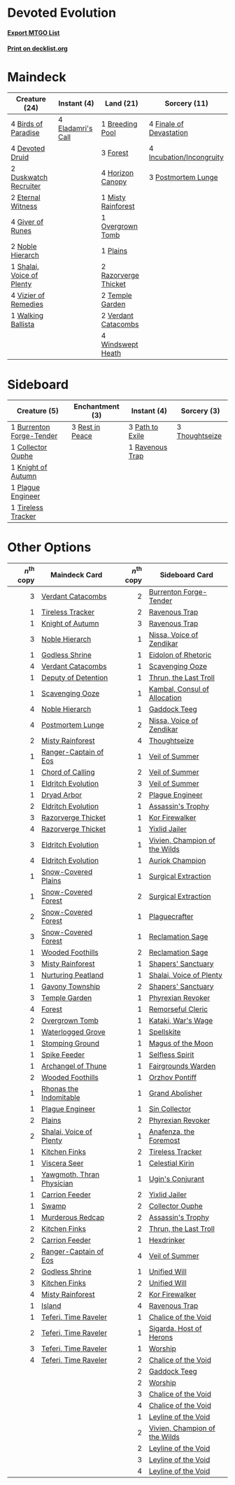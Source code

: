 # Devoted Evolution

#### [Export MTGO List](../collection/Devoted%20Evolution/Devoted%20Evolution.txt)
#### [Print on decklist.org](http://decklist.org/?deckmain=4%09Birds%20of%20Paradise%0A1%09Breeding%20Pool%0A4%09Devoted%20Druid%0A2%09Duskwatch%20Recruiter%0A4%09Eladamri's%20Call%0A2%09Eternal%20Witness%0A4%09Finale%20of%20Devastation%0A3%09Forest%0A4%09Giver%20of%20Runes%0A4%09Horizon%20Canopy%0A4%09Incubation/Incongruity%0A1%09Misty%20Rainforest%0A2%09Noble%20Hierarch%0A1%09Overgrown%20Tomb%0A1%09Plains%0A3%09Postmortem%20Lunge%0A2%09Razorverge%20Thicket%0A1%09Shalai,%20Voice%20of%20Plenty%0A2%09Temple%20Garden%0A2%09Verdant%20Catacombs%0A4%09Vizier%20of%20Remedies%0A1%09Walking%20Ballista%0A4%09Windswept%20Heath&deckside=1%09Burrenton%20Forge-Tender%0A1%09Collector%20Ouphe%0A1%09Knight%20of%20Autumn%0A3%09Path%20to%20Exile%0A1%09Plague%20Engineer%0A1%09Ravenous%20Trap%0A3%09Rest%20in%20Peace%0A3%09Thoughtseize%0A1%09Tireless%20Tracker)
# Maindeck

|                                           Creature (24)                                            |                                        Instant (4)                                         |                                           Land (21)                                           |                                           Sorcery (11)                                            |
|----------------------------------------------------------------------------------------------------|--------------------------------------------------------------------------------------------|-----------------------------------------------------------------------------------------------|---------------------------------------------------------------------------------------------------|
|4 [Birds of Paradise](http://gatherer.wizards.com/Pages/Card/Details.aspx?multiverseid=129906)      |4 [Eladamri's Call](http://gatherer.wizards.com/Pages/Card/Details.aspx?multiverseid=442192)|1 [Breeding Pool](http://gatherer.wizards.com/Pages/Card/Details.aspx?multiverseid=97088)      |4 [Finale of Devastation](http://gatherer.wizards.com/Pages/Card/Details.aspx?multiverseid=461087) |
|4 [Devoted Druid](http://gatherer.wizards.com/Pages/Card/Details.aspx?multiverseid=135500)          |                                                                                            |3 [Forest](http://gatherer.wizards.com/Pages/Card/Details.aspx?multiverseid=439860)            |4 [Incubation/Incongruity](http://gatherer.wizards.com/Pages/Card/Details.aspx?multiverseid=457370)|
|2 [Duskwatch Recruiter](http://gatherer.wizards.com/Pages/Card/Details.aspx?multiverseid=409961)    |                                                                                            |4 [Horizon Canopy](http://gatherer.wizards.com/Pages/Card/Details.aspx?multiverseid=409571)    |3 [Postmortem Lunge](http://gatherer.wizards.com/Pages/Card/Details.aspx?multiverseid=233054)      |
|2 [Eternal Witness](http://gatherer.wizards.com/Pages/Card/Details.aspx?multiverseid=51628)         |                                                                                            |1 [Misty Rainforest](http://gatherer.wizards.com/Pages/Card/Details.aspx?multiverseid=405102)  |                                                                                                   |
|4 [Giver of Runes](http://gatherer.wizards.com/Pages/Card/Details.aspx?multiverseid=463962)         |                                                                                            |1 [Overgrown Tomb](http://gatherer.wizards.com/Pages/Card/Details.aspx?multiverseid=405103)    |                                                                                                   |
|2 [Noble Hierarch](http://gatherer.wizards.com/Pages/Card/Details.aspx?multiverseid=179434)         |                                                                                            |1 [Plains](http://gatherer.wizards.com/Pages/Card/Details.aspx?multiverseid=439856)            |                                                                                                   |
|1 [Shalai, Voice of Plenty](http://gatherer.wizards.com/Pages/Card/Details.aspx?multiverseid=442923)|                                                                                            |2 [Razorverge Thicket](http://gatherer.wizards.com/Pages/Card/Details.aspx?multiverseid=209407)|                                                                                                   |
|4 [Vizier of Remedies](http://gatherer.wizards.com/Pages/Card/Details.aspx?multiverseid=426740)     |                                                                                            |2 [Temple Garden](http://gatherer.wizards.com/Pages/Card/Details.aspx?multiverseid=405112)     |                                                                                                   |
|1 [Walking Ballista](http://gatherer.wizards.com/Pages/Card/Details.aspx?multiverseid=423848)       |                                                                                            |2 [Verdant Catacombs](http://gatherer.wizards.com/Pages/Card/Details.aspx?multiverseid=405113) |                                                                                                   |
|                                                                                                    |                                                                                            |4 [Windswept Heath](http://gatherer.wizards.com/Pages/Card/Details.aspx?multiverseid=405115)   |                                                                                                   |


# Sideboard

|                                           Creature (5)                                            |                                     Enchantment (3)                                      |                                       Instant (4)                                        |                                       Sorcery (3)                                       |
|---------------------------------------------------------------------------------------------------|------------------------------------------------------------------------------------------|------------------------------------------------------------------------------------------|-----------------------------------------------------------------------------------------|
|1 [Burrenton Forge-Tender](http://gatherer.wizards.com/Pages/Card/Details.aspx?multiverseid=438580)|3 [Rest in Peace](http://gatherer.wizards.com/Pages/Card/Details.aspx?multiverseid=442021)|3 [Path to Exile](http://gatherer.wizards.com/Pages/Card/Details.aspx?multiverseid=220511)|3 [Thoughtseize](http://gatherer.wizards.com/Pages/Card/Details.aspx?multiverseid=438676)|
|1 [Collector Ouphe](http://gatherer.wizards.com/Pages/Card/Details.aspx?multiverseid=464107)       |                                                                                          |1 [Ravenous Trap](http://gatherer.wizards.com/Pages/Card/Details.aspx?multiverseid=197537)|                                                                                         |
|1 [Knight of Autumn](http://gatherer.wizards.com/Pages/Card/Details.aspx?multiverseid=452933)      |                                                                                          |                                                                                          |                                                                                         |
|1 [Plague Engineer](http://gatherer.wizards.com/Pages/Card/Details.aspx?multiverseid=464049)       |                                                                                          |                                                                                          |                                                                                         |
|1 [Tireless Tracker](http://gatherer.wizards.com/Pages/Card/Details.aspx?multiverseid=409997)      |                                                                                          |                                                                                          |                                                                                         |


# Other Options

|*n*<sup>th</sup> copy|                                           Maindeck Card                                            |*n*<sup>th</sup> copy|                                             Sideboard Card                                             |
|--------------------:|----------------------------------------------------------------------------------------------------|--------------------:|--------------------------------------------------------------------------------------------------------|
|                    3|[Verdant Catacombs](http://gatherer.wizards.com/Pages/Card/Details.aspx?multiverseid=405113)        |                    2|[Burrenton Forge-Tender](http://gatherer.wizards.com/Pages/Card/Details.aspx?multiverseid=438580)       |
|                    1|[Tireless Tracker](http://gatherer.wizards.com/Pages/Card/Details.aspx?multiverseid=409997)         |                    2|[Ravenous Trap](http://gatherer.wizards.com/Pages/Card/Details.aspx?multiverseid=197537)                |
|                    1|[Knight of Autumn](http://gatherer.wizards.com/Pages/Card/Details.aspx?multiverseid=452933)         |                    3|[Ravenous Trap](http://gatherer.wizards.com/Pages/Card/Details.aspx?multiverseid=197537)                |
|                    3|[Noble Hierarch](http://gatherer.wizards.com/Pages/Card/Details.aspx?multiverseid=179434)           |                    1|[Nissa, Voice of Zendikar](http://gatherer.wizards.com/Pages/Card/Details.aspx?multiverseid=417424)     |
|                    1|[Godless Shrine](http://gatherer.wizards.com/Pages/Card/Details.aspx?multiverseid=405099)           |                    1|[Eidolon of Rhetoric](http://gatherer.wizards.com/Pages/Card/Details.aspx?multiverseid=380409)          |
|                    4|[Verdant Catacombs](http://gatherer.wizards.com/Pages/Card/Details.aspx?multiverseid=405113)        |                    1|[Scavenging Ooze](http://gatherer.wizards.com/Pages/Card/Details.aspx?multiverseid=420783)              |
|                    1|[Deputy of Detention](http://gatherer.wizards.com/Pages/Card/Details.aspx?multiverseid=457309)      |                    1|[Thrun, the Last Troll](http://gatherer.wizards.com/Pages/Card/Details.aspx?multiverseid=214050)        |
|                    1|[Scavenging Ooze](http://gatherer.wizards.com/Pages/Card/Details.aspx?multiverseid=420783)          |                    1|[Kambal, Consul of Allocation](http://gatherer.wizards.com/Pages/Card/Details.aspx?multiverseid=417756) |
|                    4|[Noble Hierarch](http://gatherer.wizards.com/Pages/Card/Details.aspx?multiverseid=179434)           |                    1|[Gaddock Teeg](http://gatherer.wizards.com/Pages/Card/Details.aspx?multiverseid=140188)                 |
|                    4|[Postmortem Lunge](http://gatherer.wizards.com/Pages/Card/Details.aspx?multiverseid=233054)         |                    2|[Nissa, Voice of Zendikar](http://gatherer.wizards.com/Pages/Card/Details.aspx?multiverseid=417424)     |
|                    2|[Misty Rainforest](http://gatherer.wizards.com/Pages/Card/Details.aspx?multiverseid=405102)         |                    4|[Thoughtseize](http://gatherer.wizards.com/Pages/Card/Details.aspx?multiverseid=438676)                 |
|                    1|[Ranger-Captain of Eos](http://gatherer.wizards.com/Pages/Card/Details.aspx?multiverseid=463970)    |                    1|[Veil of Summer](http://gatherer.wizards.com/Pages/Card/Details.aspx?multiverseid=466952)               |
|                    1|[Chord of Calling](http://gatherer.wizards.com/Pages/Card/Details.aspx?multiverseid=383209)         |                    2|[Veil of Summer](http://gatherer.wizards.com/Pages/Card/Details.aspx?multiverseid=466952)               |
|                    1|[Eldritch Evolution](http://gatherer.wizards.com/Pages/Card/Details.aspx?multiverseid=414456)       |                    3|[Veil of Summer](http://gatherer.wizards.com/Pages/Card/Details.aspx?multiverseid=466952)               |
|                    1|[Dryad Arbor](http://gatherer.wizards.com/Pages/Card/Details.aspx?multiverseid=136196)              |                    2|[Plague Engineer](http://gatherer.wizards.com/Pages/Card/Details.aspx?multiverseid=464049)              |
|                    2|[Eldritch Evolution](http://gatherer.wizards.com/Pages/Card/Details.aspx?multiverseid=414456)       |                    1|[Assassin's Trophy](http://gatherer.wizards.com/Pages/Card/Details.aspx?multiverseid=452902)            |
|                    3|[Razorverge Thicket](http://gatherer.wizards.com/Pages/Card/Details.aspx?multiverseid=209407)       |                    1|[Kor Firewalker](http://gatherer.wizards.com/Pages/Card/Details.aspx?multiverseid=442010)               |
|                    4|[Razorverge Thicket](http://gatherer.wizards.com/Pages/Card/Details.aspx?multiverseid=209407)       |                    1|[Yixlid Jailer](http://gatherer.wizards.com/Pages/Card/Details.aspx?multiverseid=130702)                |
|                    3|[Eldritch Evolution](http://gatherer.wizards.com/Pages/Card/Details.aspx?multiverseid=414456)       |                    1|[Vivien, Champion of the Wilds](http://gatherer.wizards.com/Pages/Card/Details.aspx?multiverseid=461107)|
|                    4|[Eldritch Evolution](http://gatherer.wizards.com/Pages/Card/Details.aspx?multiverseid=414456)       |                    1|[Auriok Champion](http://gatherer.wizards.com/Pages/Card/Details.aspx?multiverseid=72921)               |
|                    1|[Snow-Covered Plains](http://gatherer.wizards.com/Pages/Card/Details.aspx?multiverseid=121267)      |                    1|[Surgical Extraction](http://gatherer.wizards.com/Pages/Card/Details.aspx?multiverseid=397706)          |
|                    1|[Snow-Covered Forest](http://gatherer.wizards.com/Pages/Card/Details.aspx?multiverseid=121192)      |                    2|[Surgical Extraction](http://gatherer.wizards.com/Pages/Card/Details.aspx?multiverseid=397706)          |
|                    2|[Snow-Covered Forest](http://gatherer.wizards.com/Pages/Card/Details.aspx?multiverseid=121192)      |                    1|[Plaguecrafter](http://gatherer.wizards.com/Pages/Card/Details.aspx?multiverseid=452832)                |
|                    3|[Snow-Covered Forest](http://gatherer.wizards.com/Pages/Card/Details.aspx?multiverseid=121192)      |                    1|[Reclamation Sage](http://gatherer.wizards.com/Pages/Card/Details.aspx?multiverseid=389651)             |
|                    1|[Wooded Foothills](http://gatherer.wizards.com/Pages/Card/Details.aspx?multiverseid=405116)         |                    2|[Reclamation Sage](http://gatherer.wizards.com/Pages/Card/Details.aspx?multiverseid=389651)             |
|                    3|[Misty Rainforest](http://gatherer.wizards.com/Pages/Card/Details.aspx?multiverseid=405102)         |                    1|[Shapers' Sanctuary](http://gatherer.wizards.com/Pages/Card/Details.aspx?multiverseid=435362)           |
|                    1|[Nurturing Peatland](http://gatherer.wizards.com/Pages/Card/Details.aspx?multiverseid=464192)       |                    1|[Shalai, Voice of Plenty](http://gatherer.wizards.com/Pages/Card/Details.aspx?multiverseid=442923)      |
|                    1|[Gavony Township](http://gatherer.wizards.com/Pages/Card/Details.aspx?multiverseid=233242)          |                    2|[Shapers' Sanctuary](http://gatherer.wizards.com/Pages/Card/Details.aspx?multiverseid=435362)           |
|                    3|[Temple Garden](http://gatherer.wizards.com/Pages/Card/Details.aspx?multiverseid=405112)            |                    1|[Phyrexian Revoker](http://gatherer.wizards.com/Pages/Card/Details.aspx?multiverseid=383343)            |
|                    4|[Forest](http://gatherer.wizards.com/Pages/Card/Details.aspx?multiverseid=439860)                   |                    1|[Remorseful Cleric](http://gatherer.wizards.com/Pages/Card/Details.aspx?multiverseid=447169)            |
|                    2|[Overgrown Tomb](http://gatherer.wizards.com/Pages/Card/Details.aspx?multiverseid=405103)           |                    1|[Kataki, War's Wage](http://gatherer.wizards.com/Pages/Card/Details.aspx?multiverseid=382190)           |
|                    1|[Waterlogged Grove](http://gatherer.wizards.com/Pages/Card/Details.aspx?multiverseid=464198)        |                    1|[Spellskite](http://gatherer.wizards.com/Pages/Card/Details.aspx?multiverseid=397743)                   |
|                    1|[Stomping Ground](http://gatherer.wizards.com/Pages/Card/Details.aspx?multiverseid=405110)          |                    1|[Magus of the Moon](http://gatherer.wizards.com/Pages/Card/Details.aspx?multiverseid=136152)            |
|                    1|[Spike Feeder](http://gatherer.wizards.com/Pages/Card/Details.aspx?multiverseid=21113)              |                    1|[Selfless Spirit](http://gatherer.wizards.com/Pages/Card/Details.aspx?multiverseid=414332)              |
|                    1|[Archangel of Thune](http://gatherer.wizards.com/Pages/Card/Details.aspx?multiverseid=438574)       |                    1|[Fairgrounds Warden](http://gatherer.wizards.com/Pages/Card/Details.aspx?multiverseid=417586)           |
|                    2|[Wooded Foothills](http://gatherer.wizards.com/Pages/Card/Details.aspx?multiverseid=405116)         |                    1|[Orzhov Pontiff](http://gatherer.wizards.com/Pages/Card/Details.aspx?multiverseid=460469)               |
|                    1|[Rhonas the Indomitable](http://gatherer.wizards.com/Pages/Card/Details.aspx?multiverseid=426884)   |                    1|[Grand Abolisher](http://gatherer.wizards.com/Pages/Card/Details.aspx?multiverseid=389538)              |
|                    1|[Plague Engineer](http://gatherer.wizards.com/Pages/Card/Details.aspx?multiverseid=464049)          |                    1|[Sin Collector](http://gatherer.wizards.com/Pages/Card/Details.aspx?multiverseid=368968)                |
|                    2|[Plains](http://gatherer.wizards.com/Pages/Card/Details.aspx?multiverseid=439856)                   |                    2|[Phyrexian Revoker](http://gatherer.wizards.com/Pages/Card/Details.aspx?multiverseid=383343)            |
|                    2|[Shalai, Voice of Plenty](http://gatherer.wizards.com/Pages/Card/Details.aspx?multiverseid=442923)  |                    1|[Anafenza, the Foremost](http://gatherer.wizards.com/Pages/Card/Details.aspx?multiverseid=386476)       |
|                    1|[Kitchen Finks](http://gatherer.wizards.com/Pages/Card/Details.aspx?multiverseid=370458)            |                    2|[Tireless Tracker](http://gatherer.wizards.com/Pages/Card/Details.aspx?multiverseid=409997)             |
|                    1|[Viscera Seer](http://gatherer.wizards.com/Pages/Card/Details.aspx?multiverseid=376569)             |                    1|[Celestial Kirin](http://gatherer.wizards.com/Pages/Card/Details.aspx?multiverseid=84380)               |
|                    1|[Yawgmoth, Thran Physician](http://gatherer.wizards.com/Pages/Card/Details.aspx?multiverseid=464065)|                    1|[Ugin's Conjurant](http://gatherer.wizards.com/Pages/Card/Details.aspx?multiverseid=460930)             |
|                    1|[Carrion Feeder](http://gatherer.wizards.com/Pages/Card/Details.aspx?multiverseid=210133)           |                    2|[Yixlid Jailer](http://gatherer.wizards.com/Pages/Card/Details.aspx?multiverseid=130702)                |
|                    1|[Swamp](http://gatherer.wizards.com/Pages/Card/Details.aspx?multiverseid=439858)                    |                    2|[Collector Ouphe](http://gatherer.wizards.com/Pages/Card/Details.aspx?multiverseid=464107)              |
|                    1|[Murderous Redcap](http://gatherer.wizards.com/Pages/Card/Details.aspx?multiverseid=370518)         |                    2|[Assassin's Trophy](http://gatherer.wizards.com/Pages/Card/Details.aspx?multiverseid=452902)            |
|                    2|[Kitchen Finks](http://gatherer.wizards.com/Pages/Card/Details.aspx?multiverseid=370458)            |                    2|[Thrun, the Last Troll](http://gatherer.wizards.com/Pages/Card/Details.aspx?multiverseid=214050)        |
|                    2|[Carrion Feeder](http://gatherer.wizards.com/Pages/Card/Details.aspx?multiverseid=210133)           |                    1|[Hexdrinker](http://gatherer.wizards.com/Pages/Card/Details.aspx?multiverseid=464117)                   |
|                    2|[Ranger-Captain of Eos](http://gatherer.wizards.com/Pages/Card/Details.aspx?multiverseid=463970)    |                    4|[Veil of Summer](http://gatherer.wizards.com/Pages/Card/Details.aspx?multiverseid=466952)               |
|                    2|[Godless Shrine](http://gatherer.wizards.com/Pages/Card/Details.aspx?multiverseid=405099)           |                    1|[Unified Will](http://gatherer.wizards.com/Pages/Card/Details.aspx?multiverseid=193456)                 |
|                    3|[Kitchen Finks](http://gatherer.wizards.com/Pages/Card/Details.aspx?multiverseid=370458)            |                    2|[Unified Will](http://gatherer.wizards.com/Pages/Card/Details.aspx?multiverseid=193456)                 |
|                    4|[Misty Rainforest](http://gatherer.wizards.com/Pages/Card/Details.aspx?multiverseid=405102)         |                    2|[Kor Firewalker](http://gatherer.wizards.com/Pages/Card/Details.aspx?multiverseid=442010)               |
|                    1|[Island](http://gatherer.wizards.com/Pages/Card/Details.aspx?multiverseid=439857)                   |                    4|[Ravenous Trap](http://gatherer.wizards.com/Pages/Card/Details.aspx?multiverseid=197537)                |
|                    1|[Teferi, Time Raveler](http://gatherer.wizards.com/Pages/Card/Details.aspx?multiverseid=461148)     |                    1|[Chalice of the Void](http://gatherer.wizards.com/Pages/Card/Details.aspx?multiverseid=442211)          |
|                    2|[Teferi, Time Raveler](http://gatherer.wizards.com/Pages/Card/Details.aspx?multiverseid=461148)     |                    1|[Sigarda, Host of Herons](http://gatherer.wizards.com/Pages/Card/Details.aspx?multiverseid=240033)      |
|                    3|[Teferi, Time Raveler](http://gatherer.wizards.com/Pages/Card/Details.aspx?multiverseid=461148)     |                    1|[Worship](http://gatherer.wizards.com/Pages/Card/Details.aspx?multiverseid=25553)                       |
|                    4|[Teferi, Time Raveler](http://gatherer.wizards.com/Pages/Card/Details.aspx?multiverseid=461148)     |                    2|[Chalice of the Void](http://gatherer.wizards.com/Pages/Card/Details.aspx?multiverseid=442211)          |
|                     |                                                                                                    |                    2|[Gaddock Teeg](http://gatherer.wizards.com/Pages/Card/Details.aspx?multiverseid=140188)                 |
|                     |                                                                                                    |                    2|[Worship](http://gatherer.wizards.com/Pages/Card/Details.aspx?multiverseid=25553)                       |
|                     |                                                                                                    |                    3|[Chalice of the Void](http://gatherer.wizards.com/Pages/Card/Details.aspx?multiverseid=442211)          |
|                     |                                                                                                    |                    4|[Chalice of the Void](http://gatherer.wizards.com/Pages/Card/Details.aspx?multiverseid=442211)          |
|                     |                                                                                                    |                    1|[Leyline of the Void](http://gatherer.wizards.com/Pages/Card/Details.aspx?multiverseid=107682)          |
|                     |                                                                                                    |                    2|[Vivien, Champion of the Wilds](http://gatherer.wizards.com/Pages/Card/Details.aspx?multiverseid=461107)|
|                     |                                                                                                    |                    2|[Leyline of the Void](http://gatherer.wizards.com/Pages/Card/Details.aspx?multiverseid=107682)          |
|                     |                                                                                                    |                    3|[Leyline of the Void](http://gatherer.wizards.com/Pages/Card/Details.aspx?multiverseid=107682)          |
|                     |                                                                                                    |                    4|[Leyline of the Void](http://gatherer.wizards.com/Pages/Card/Details.aspx?multiverseid=107682)          |

